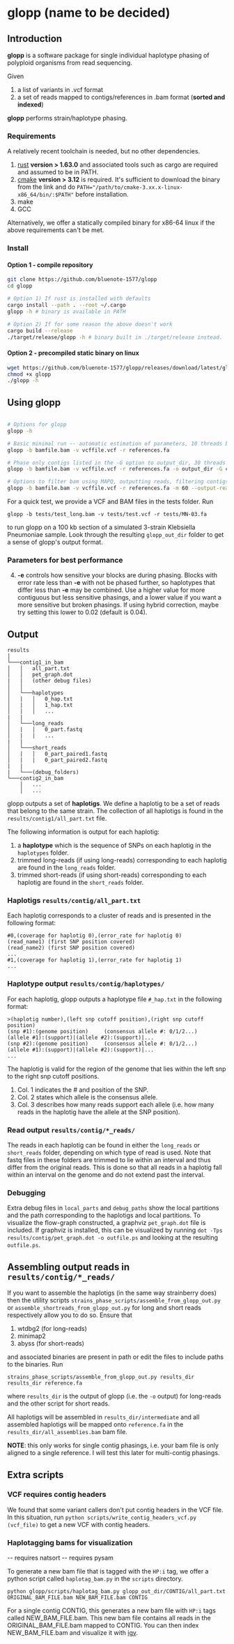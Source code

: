# glopp (name to be decided) 

## Introduction

**glopp** is a software package for single individual haplotype phasing of polyploid organisms from read sequencing. 

Given 

1. a list of variants in .vcf format
2. a set of reads mapped to contigs/references in .bam format (**sorted and indexed**)

**glopp** performs strain/haplotype phasing.

### Requirements 

A relatively recent toolchain is needed, but no other dependencies. 

1. [rust](https://www.rust-lang.org/tools/install) **version > 1.63.0** and associated tools such as cargo are required and assumed to be in PATH.
2. [cmake](https://cmake.org/download/) **version > 3.12** is required. It's sufficient to download the binary from the link and do `PATH="/path/to/cmake-3.xx.x-linux-x86_64/bin/:$PATH"` before installation. 
3. make 
4. GCC 

Alternatively, we offer a statically compiled binary for x86-64 linux if the above requirements can't be met. 

### Install

#### Option 1 - compile repository

```sh
git clone https://github.com/bluenote-1577/glopp
cd glopp

# Option 1) If rust is installed with defaults
cargo install --path . --root ~/.cargo 
glopp -h # binary is available in PATH

# Option 2) If for some reason the above doesn't work
cargo build --release
./target/release/glopp -h # binary built in ./target/release instead.
```

#### Option 2 - precompiled static binary on **linux**
```sh
wget https://github.com/bluenote-1577/glopp/releases/download/latest/glopp
chmod +x glopp
./glopp -h
```
## Using glopp

``` sh

# Options for glopp
glopp -h

# Basic minimal run -- automatic estimation of parameters, 10 threads by default
glopp -b bamfile.bam -v vcffile.vcf -r references.fa

# Phase only contigs listed in the -G option to output_dir, 30 threads
glopp -b bamfile.bam -v vcffile.vcf -r references.fa -o output_dir -G contig_1 contig_2 contig_3 -t 30

# Options to filter bam using MAPQ, outputting reads, filtering contigs. See manual for more information.
glopp -b bamfile.bam -v vcffile.vcf -r references.fa -m 60 --output-reads --snp-count-filter 1000

```
For a quick test, we provide a VCF and BAM files in the tests folder. Run
```
glopp -b tests/test_long.bam -v tests/test.vcf -r tests/MN-03.fa 
```
to run glopp on a 100 kb section of a simulated 3-strain Klebsiella Pneumoniae sample. Look through the resulting `glopp_out_dir` folder to get a sense of glopp's output format. 

### Parameters for best performance

4. **-e** controls how sensitive your blocks are during phasing. Blocks with error rate less than **-e** with not be phased further, so haplotypes that differ less than **-e** may be combined. Use a higher value for more contiguous but less sensitive phasings, and a lower value if you want a more sensitive but broken phasings. If using hybrid correction, maybe try setting this lower to 0.02 (default is 0.04). 

## Output

```
results
│      
└───contig1_in_bam
│   │   all_part.txt
│   │   pet_graph.dot
|   |   (other debug files)
│   │
│   └───haplotypes
│   |   │   0_hap.txt
│   |   │   1_hap.txt
│   |   │   ...
|   |
│   └───long_reads
│   |   │   0_part.fastq
│   |   |   ...
|   |
│   └───short_reads
│   |   │   0_part_paired1.fastq
│   |   |   0_part_paired2.fastq
|   |
|   └───(debug_folders)
└───contig2_in_bam
    │   ...
    │   ...
```
glopp outputs a set of **haplotigs**. We define a haplotig to be a set of reads that belong to the same strain. The collection of all haplotigs is found in the `results/contig1/all_part.txt` file. 

The following information is output for each haplotig:

1. a **haplotype** which is the sequence of SNPs on each haplotig in the `haplotypes` folder. 
2. trimmed long-reads (if using long-reads) corresponding to each haplotig are found in the `long_reads` folder. 
3. trimmed short-reads (if using short-reads) corresponding to each haplotig are found in the `short_reads` folder. 

### Haplotigs ``results/contig/all_part.txt`` 

Each haplotig corresponds to a cluster of reads and is presented in the following format:

```
#0,(coverage for haplotig 0),(error_rate for haplotig 0) 
(read_name1) (first SNP position covered) 
(read_name2) (first SNP position covered)
...
#1,(coverage for haplotig 1),(error_rate for haplotig 1)
...
```

### Haplotype output ``results/contig/haplotypes/``
For each haplotig, glopp outputs a haplotype file `#_hap.txt` in the following format:

```
>(haplotig number),(left snp cutoff position),(right snp cutoff position)
(snp #1):(genome position)     (consensus allele #: 0/1/2...)    (allele #1):(support)|(allele #2):(support)|...
(snp #2):(genome position)     (consensus allele #: 0/1/2...)    (allele #1):(support)|(allele #2):(support)|...
...

```

The haplotig is valid for the region of the genome that lies within the left snp to the right snp cutoff positions. 

1. Col. 1 indicates the # and position of the SNP. 
2. Col. 2 states which allele is the consensus allele.
3. Col. 3 describes how many reads support each allele (i.e. how many reads in the haplotig have the allele at the SNP position). 

### Read output ``results/contig/*_reads/``

The reads in each haplotig can be found in either the `long_reads` or `short_reads` folder, depending on which type of read is used. Note that fastq files in these folders are trimmed to lie within an interval and thus differ from the original reads. This is done so that all reads in a haplotig fall within an interval on the genome and do not extend past the interval. 

### Debugging

Extra debug files in `local_parts` and `debug_paths` show the local partitions and the path corresponding to the haplotigs and local partitions. To visualize the flow-graph constructed, a graphviz `pet_graph.dot` file is included. If graphviz is installed, this can be visualized by running `dot -Tps results/contig/pet_graph.dot -o outfile.ps` and looking at the resulting `outfile.ps`. 

## Assembling output reads in `results/contig/*_reads/`

If you want to assemble the haplotigs (in the same way strainberry does) then the utility scripts `strains_phase_scripts/assemble_from_glopp_out.py` or `assemble_shortreads_from_glopp_out.py` for long and short reads respectively allow you to do so. Ensure that 

1. wtdbg2 (for long-reads)
2. minimap2
3. abyss (for short-reads)

and associated binaries are present in path or edit the files to include paths to the binaries. Run 

```strains_phase_scripts/assemble_from_glopp_out.py results_dir results_dir reference.fa```

where `results_dir` is the output of glopp (i.e. the `-o` output) for long-reads and the other script for short reads. 

All haplotigs will be assembled in `results_dir/intermediate` and all assembled haplotigs will be mapped onto `reference.fa` in the `results_dir/all_assemblies.bam` bam file. 

**NOTE**: this only works for single contig phasings, i.e. your bam file is only aligned to a single reference. I will test this later for multi-contig phasings.


## Extra scripts

### VCF requires contig headers
We found that some variant callers don't put contig headers in the VCF file. In this situation, run `python scripts/write_contig_headers_vcf.py (vcf_file)` to get a new VCF with contig headers.

### Haplotagging bams for visualization

-- requires natsort
-- requires pysam 

To generate a new bam file that is tagged with the `HP:i` tag, we offer a python script called `haplotag_bam.py` in the `scripts` directory. 

`python glopp/scripts/haplotag_bam.py glopp_out_dir/CONTIG/all_part.txt ORIGINAL_BAM_FILE.bam NEW_BAM_FILE.bam CONTIG`

For a single contig CONTIG, this generates a new bam file with `HP:i` tags called NEW_BAM_FILE.bam. This new bam file contains all reads in the ORIGINAL_BAM_FILE.bam mapped to CONTIG. You can then index NEW_BAM_FILE.bam and visualize it with [igv](https://igv.org/).  
